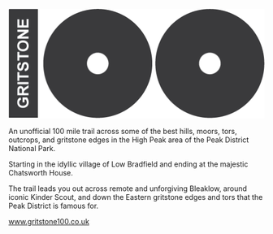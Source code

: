 ![gritstone100](/assets/img/icon/logo-bar-trans.png "gritstone100")

An unofficial 100 mile trail across some of the best hills, moors, tors, outcrops, and gritstone edges in the High Peak area of the Peak District National Park.

Starting in the idyllic village of Low Bradfield and ending at the majestic Chatsworth House.

The trail leads you out across remote and unforgiving Bleaklow, around iconic Kinder Scout, and down the Eastern gritstone edges and tors that the Peak District is famous for.

www.gritstone100.co.uk
